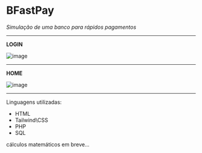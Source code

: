 # BFastPay

*Simulação de uma banco para rápidos pagamentos*

-----------------------------------------------------------------------------------

**LOGIN**

![image](https://github.com/user-attachments/assets/719784c2-f3e1-4261-885b-b81dd24259b8)

-----------------------------------------------------------------------------------

**HOME**

![image](https://github.com/user-attachments/assets/b7069a95-7409-48b5-992d-1d3357a608ee)

-----------------------------------------------------------------------------------

Linguagens utilizadas:

- HTML
- Tailwind\CSS
- PHP
- SQL

cálculos matemáticos em breve...
